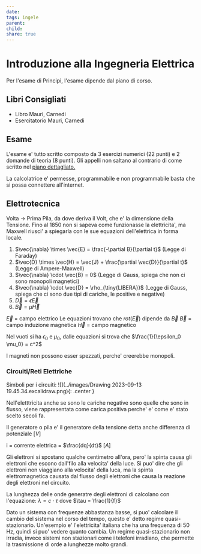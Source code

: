 ```yaml
---
date: 
tags: ingele
parent: 
child: 
share: true
---
```



# Introduzione alla Ingegneria Elettrica

Per l'esame di Principi, l'esame dipende dal piano di corso.

## Libri Consigliati

- Libro Mauri, Carnedi
- Esercitatorio Mauri, Carnedi

## Esame

L'esame e' tutto scritto composto da 3 esercizi numerici (22 punti) e 2 domande di teoria (8 punti). Gli appelli non saltano al contrario di come scritto nel [piano dettagliato.](https://www11.ceda.polimi.it/schedaincarico/schedaincarico/controller/scheda_pubblica/SchedaPublic.do?&evn_default=evento&c_classe=787490&polij_device_category=DESKTOP&__pj0=0&__pj1=72459438cfd17216af9b3e34da9dcc07)

La calcolatrice e' permesse, programmabile e non programmabile basta che si possa connettere all'internet.

## Elettrotecnica

Volta -> Prima Pila, da dove deriva il Volt, che e' la dimensione della Tensione.
Fino al 1850 non si sapeva come funzionasse la elettricita', ma Maxwell riusci' a spiegarla con le sue equazioni dell'elettrica in forma locale.

1. $\vec{\nabla} \times \vec{E} = \frac{-\partial B}{\partial t}$ (Legge di Faraday)
2. $\vec{D} \times \vec{H} = \vec{J} + \frac{\partial \vec{D}}{\partial t}$ (Legge di Ampere-Maxwell)
3. $\vec{\nabla} \cdot \vec{B} = 0$ (Legge di Gauss, spiega che non ci sono monopoli magnetici)
4. $\vec{\nabla} \cdot \vec{D} = \rho_{\tiny{LIBERA}}$ (Legge di Gauss, spiega che ci sono due tipi di cariche, le positive e negative)
5. $\vec{D} = \epsilon \vec{E}$
6. $\vec{B} = \mu\vec{H}$

$\vec{E}$ = campo elettrico
Le equazioni trovano che $rot(\vec{E})$ dipende da $\vec{B}$
$\vec{B}$ = campo induzione magnetica
$\vec{H}$ = campo magnetico

Nel vuoti si ha $\epsilon_0$ e $\mu_0$, dalle equazioni si trova che $\frac{1}{\epsilon_0 \mu_0} = c^2$

I magneti non possono esser spezzati, perche' creerebbe  monopoli.
### Circuiti/Reti Elettriche

Simboli per i circuiti:
![](../images/Drawing 2023-09-13 19.45.34.excalidraw.png){: .center }

Nell'eletttricita anche se sono le cariche negative sono quelle che sono in flusso, viene rappresentata come carica positiva perche' e' come e' stato scelto secoli fa.

Il generatore o pila e' il generatore della tensione detta anche differenza di potenziale $[V]$ 

i = corrente elettrica = $\frac{dq}{dt}$ $[A]$

Gli elettroni si spostano qualche centimetro all'ora, pero' la spinta causa gli elettroni che escono dall'filo alla velocita' della luce. Si puo' dire che gli elettroni non viaggiano alla velocita' della luca, ma la spinta elettromagnetica causata dal flusso degli elettroni che causa la reazione degli elettroni nel circuito.

La lunghezza delle onde generatre degli elettroni di calcolano con l'equazione:
$\lambda = c \cdot \tau$ dove $\tau = \frac{1}{f}$

Dato un sistema con frequenze abbastanza basse, si puo' calcolare il cambio del sistema  nel corso del tempo, questo e' detto regime quasi-stazionario.
Un'esempio e' l'elettricita' italiana che ha una frequenza di 50 Hz, quindi si puo' vedere quanto cambia. Un regime quasi-stazionario non irradia, invece sistemi non stazionari come i telefoni irradiano, che permette la trasmissione di orde a lunghezze molto grandi.
